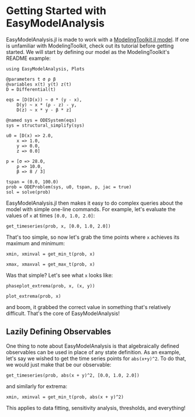 # Getting Started with EasyModelAnalysis

EasyModelAnalysis.jl is made to work with a [ModelingToolkit.jl model](https://docs.sciml.ai/ModelingToolkit/stable/).
If one is unfamiliar with ModelingToolkit, check out its tutorial before getting started. We will start by defining
our model as the ModelingToolkit's README example:

```@example analysis
using EasyModelAnalysis, Plots

@parameters t σ ρ β
@variables x(t) y(t) z(t)
D = Differential(t)

eqs = [D(D(x)) ~ σ * (y - x),
    D(y) ~ x * (ρ - z) - y,
    D(z) ~ x * y - β * z]

@named sys = ODESystem(eqs)
sys = structural_simplify(sys)

u0 = [D(x) => 2.0,
    x => 1.0,
    y => 0.0,
    z => 0.0]

p = [σ => 28.0,
    ρ => 10.0,
    β => 8 / 3]

tspan = (0.0, 100.0)
prob = ODEProblem(sys, u0, tspan, p, jac = true)
sol = solve(prob)
```

EasyModelAnalysis.jl then makes it easy to do complex queries about the model with simple one-line commands.
For example, let's evaluate the values of `x` at times `[0.0, 1.0, 2.0]`:

```@example analysis
get_timeseries(prob, x, [0.0, 1.0, 2.0])
```

That's too simple, so now let's grab the time points where `x` achieves its maximum and minimum:

```@example analysis
xmin, xminval = get_min_t(prob, x)
```

```@example analysis
xmax, xmaxval = get_max_t(prob, x)
```

Was that simple? Let's see what `x` looks like:

```@example analysis
phaseplot_extrema(prob, x, (x, y))
```

```@example analysis
plot_extrema(prob, x)
```

and boom, it grabbed the correct value in something that's relatively difficult. That's the core
of EasyModelAnalysis!

## Lazily Defining Observables

One thing to note about EasyModelAnalysis is that algebraically defined observables can be used in place of any
state definition. As an example, let's say we wished to get the time series points for `abs(x+y)^2`. To do that,
we would just make that be our observable:

```@example analysis
get_timeseries(prob, abs(x + y)^2, [0.0, 1.0, 2.0])
```

and similarly for extrema:

```@example analysis
xmin, xminval = get_min_t(prob, abs(x + y)^2)
```

This applies to data fitting, sensitivity analysis, thresholds, and everything!
